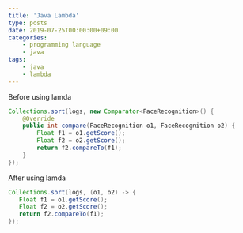 ```yaml
---
title: 'Java Lambda'
type: posts
date: 2019-07-25T00:00:00+09:00
categories: 
    - programming language
    - java
tags: 
    - java
    - lambda
---
```


Before using lamda

```java
Collections.sort(logs, new Comparator<FaceRecognition>() {
    @Override
    public int compare(FaceRecognition o1, FaceRecognition o2) {
        Float f1 = o1.getScore();
        Float f2 = o2.getScore();
        return f2.compareTo(f1);
    }
});
```

After using lamda
    
```java
Collections.sort(logs, (o1, o2) -> {
   Float f1 = o1.getScore();
   Float f2 = o2.getScore();
   return f2.compareTo(f1);
});
```